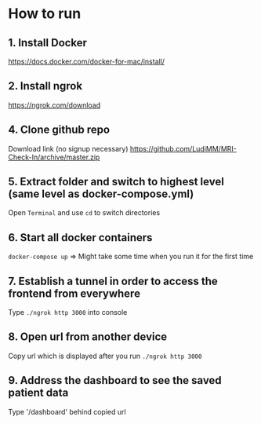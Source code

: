 # How to run

## 1. Install Docker
https://docs.docker.com/docker-for-mac/install/

## 2. Install ngrok
https://ngrok.com/download

## 4. Clone github repo
Download link (no signup necessary) https://github.com/LudiMM/MRI-Check-In/archive/master.zip

## 5. Extract folder and switch to highest level (same level as docker-compose.yml)
Open `Terminal` and use `cd` to switch directories

## 6. Start all docker containers
`docker-compose up` => Might take some time when you run it for the first time

## 7. Establish a tunnel in order to access the frontend from everywhere
Type `./ngrok http 3000` into console  

## 8. Open url from another device
Copy url which is displayed after you run `./ngrok http 3000`

## 9. Address the dashboard to see the saved patient data
Type '/dashboard' behind copied url

